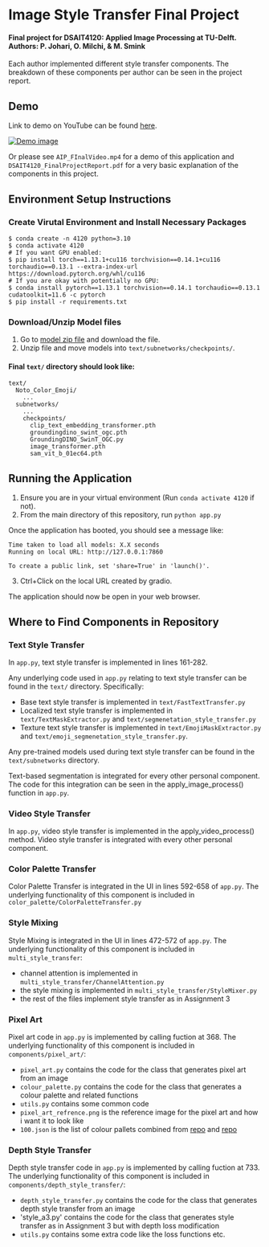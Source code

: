 # Image Style Transfer Final Project

#### Final project for DSAIT4120: Applied Image Processing at TU-Delft. Authors: P. Johari, O. Milchi, & M. Smink

Each author implemented different style transfer components. The breakdown of these components per author can be seen in the project report.

## Demo

Link to demo on YouTube can be found [here](https://youtu.be/MqrvMC7lqj0).

[![Demo image](https://img.youtube.com/vi/MqrvMC7lqj0/0.jpg)](https://www.youtube.com/watch?v=MqrvMC7lqj0)

Or please see `AIP_FInalVideo.mp4` for a demo of this application and `DSAIT4120_FinalProjectReport.pdf` for a very basic explanation of the components in this project.

## Environment Setup Instructions

### Create Virutal Environment and Install Necessary Packages
```
$ conda create -n 4120 python=3.10
$ conda activate 4120
# If you want GPU enabled:
$ pip install torch==1.13.1+cu116 torchvision==0.14.1+cu116 torchaudio==0.13.1 --extra-index-url https://download.pytorch.org/whl/cu116
# If you are okay with potentially no GPU:
$ conda install pytorch==1.13.1 torchvision==0.14.1 torchaudio==0.13.1 cudatoolkit=11.6 -c pytorch
$ pip install -r requirements.txt
```

### Download/Unzip Model files

1. Go to [model zip file](https://drive.google.com/file/d/1HLxFaeMXduE6tWcNpbJfdHFTO2dy88Bn/view?usp=sharing) and download the file.
2. Unzip file and move models into `text/subnetworks/checkpoints/`.

#### Final `text/` directory should look like:
```
text/
  Noto_Color_Emoji/
    ...
  subnetworks/
    ...
    checkpoints/
      clip_text_embedding_transformer.pth
      groundingdino_swint_ogc.pth
      GroundingDINO_SwinT_OGC.py
      image_transformer.pth
      sam_vit_b_01ec64.pth
```

## Running the Application

1. Ensure you are in your virtual environment (Run `conda activate 4120` if not).
2. From the main directory of this repository, run `python app.py`

Once the application has booted, you should see a message like:
```
Time taken to load all models: X.X seconds
Running on local URL: http://127.0.0.1:7860

To create a public link, set 'share=True' in 'launch()'.
```

3. Ctrl+Click on the local URL created by gradio.

The application should now be open in your web browser.

## Where to Find Components in Repository

### Text Style Transfer

In `app.py`, text style transfer is implemented in lines 161-282.

Any underlying code used in `app.py` relating to text style transfer can be found in the `text/` directory. Specifically:
- Base text style transfer is implemented in `text/FastTextTransfer.py`
- Localized text style transfer is implemented in `text/TextMaskExtractor.py` and `text/segmenetation_style_transfer.py`
- Texture text style transfer is implemented in `text/EmojiMaskExtractor.py` and `text/emoji_segmenetation_style_transfer.py`.

Any pre-trained models used during text style transfer can be found in the `text/subnetworks` directory.

Text-based segmentation is integrated for every other personal component. The code for this integration can be seen in the apply_image_process() function in `app.py`.

### Video Style Transfer

In `app.py`, video style transfer is implemented in the apply_video_process() method. Video style transfer is integrated with every other personal component.

### Color Palette Transfer

Color Palette Transfer is integrated in the UI in lines 592-658 of `app.py`.
The underlying functionality of this component is included in `color_palette/ColorPaletteTransfer.py`

### Style Mixing

Style Mixing is integrated in the UI in lines 472-572 of `app.py`.
The underlying functionality of this component is included in `multi_style_transfer`:
- channel attention is implemented in `multi_style_transfer/ChannelAttention.py`
- the style mixing is implemented in `multi_style_transfer/StyleMixer.py`
- the rest of the files implement style transfer as in Assignment 3

### Pixel Art
Pixel art code in `app.py` is implemented by calling fuction at 368.
The underlying functionality of this component is included in `components/pixel_art/`:
- `pixel_art.py` contains the code for the class that generates pixel art from an image
- `colour_palette.py` contains the code for the class that generates a colour palette and related functions
- `utils.py` contains some common code 
- `pixel_art_refrence.png` is the reference image for the pixel art and how i want it to look like 
- `100.json` is the list of colour pallets combined from [repo](https://github.com/Experience-Monks/nice-color-palettes) and [repo](https://github.com/thiagodnf/color-palettes/blob/master/data/palettes.json)

### Depth Style Transfer
Depth style transfer code in `app.py` is implemented by calling fuction at 733.
The underlying functionality of this component is included in `components/depth_style_transfer/`:
- `depth_style_transfer.py` contains the code for the class that generates depth style transfer from an image
- 'style_a3.py' contains the code for the class that generates style transfer as in Assignment 3 but with depth loss modification
- `utils.py` contains some extra code like the loss functions etc.
